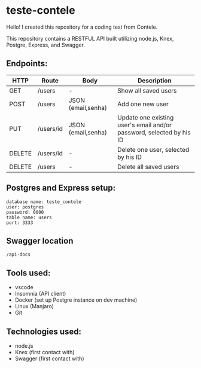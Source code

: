 # teste-contele

Hello! I created this repository for a coding test from Contele.

This repository contains a RESTFUL API built utilizing node.js, Knex, Postgre, Express, and Swagger.

## Endpoints:

| HTTP | Route | Body | Description |
|--- |--- |--- |--- |
| GET | /users | - | Show all saved users |
| POST| /users | JSON (email,senha) | Add one new user |
| PUT | /users/id | JSON (email,senha) | Update one existing user's email and/or password, selected by his ID |
| DELETE | /users/id | - | Delete one user, selected by his ID |
| DELETE | /users | - | Delete all saved users |

## Postgres and Express setup:

````
database name: teste_contele
user: postgres
password: 0000
table name: users
port: 3333
````
## Swagger location
`/api-docs`

## Tools used:
- vscode
- Insomnia (API client)
- Docker (set up Postgre instance on dev machine)
- Linux (Manjaro)
- Git

## Technologies used:
- node.js
- Knex (first contact with)
- Swagger (first contact with)
